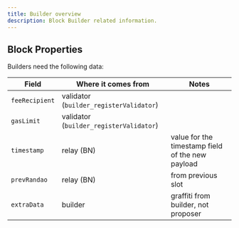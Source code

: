 ```yaml
---
title: Builder overview
description: Block Builder related information.
---
```


## Block Properties

Builders need the following data:

| Field          | Where it comes from                     | Notes                                            |
| -------------- | --------------------------------------- | ------------------------------------------------ |
| `feeRecipient` | validator (`builder_registerValidator`) |                                                  |
| `gasLimit`     | validator (`builder_registerValidator`) |                                                  |
| `timestamp`    | relay (BN)                              | value for the timestamp field of the new payload |
| `prevRandao`   | relay (BN)                              | from previous slot                               |
| `extraData`    | builder                                 | graffiti from builder, not proposer              |
